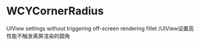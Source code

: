 # WCYCornerRadius
UIView settings without triggering off-screen rendering fillet /UIView设置高性能不触发离屏渲染的圆角
